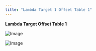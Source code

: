 ```yaml
---
title: "Lambda Target 1 Offset Table 1"
---
```


**Lambda Target Offset Table 1**


![Image](</lib/AAAA93.jpg>)


![Image](</lib/AAAA94.jpg>)
